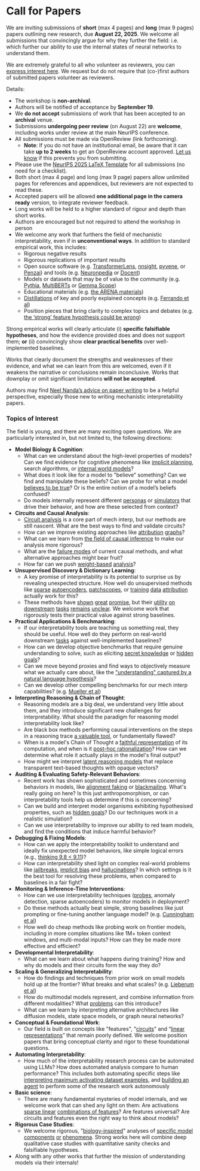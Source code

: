 # Call for Papers
We are inviting submissions of **short** (max 4 pages) and **long** (max 9 pages) papers outlining new research, due **August 22, 2025**. We welcome all submissions that convincingly argue for why they further the field: i.e. which further our ability to use the internal states of neural networks to understand them. 

We are extremely grateful to all who volunteer as reviewers, you can [express interest here](https://www.google.com/url?q=https://docs.google.com/forms/d/e/1FAIpQLSdiw1SJllzoTz_nqzDTzTOGb9DV3W_truQyh-WvYj_QGIi7Mg/viewform?usp%3Ddialog&sa=D&source=editors&ust=1752470582739553&usg=AOvVaw3pT39HctmtC5GiTYOOrAHq). We request but do not require that (co-)first authors of submitted papers volunteer as reviewers. 

Details: 
* The workshop is **non-archival**.
* Authors will be notified of acceptance by **September 19**.
* We **do not accept** submissions of work that has been accepted to an **archival** venue.
* Submissions **undergoing peer review** (on August 22) are **welcome**, including works under review at the main NeurIPS conference.
* All submissions must be made via OpenReview (link forthcoming).
  * **Note**: If you do not have an institutional email, be aware that it can take **up to 2 weeks** to get an OpenReview account approved. [Let us know](mailto:neurips2025@mechinterpworkshop.com) if this prevents you from submitting.
* Please use the [NeurIPS 2025 LaTeX Template](https://www.google.com/url?q=https://media.neurips.cc/Conferences/NeurIPS2025/Styles.zip&sa=D&source=editors&ust=1752470582741773&usg=AOvVaw3MsvLW8i5SiTiTIGbDiSBK) for all submissions (no need for a checklist).
* Both short (max 4 page) and long (max 9 page) papers allow unlimited pages for references and appendices, but reviewers are not expected to read these.
* Accepted papers will be allowed **one additional page in the camera ready** version, to integrate reviewer feedback.
* Long works will be held to a higher standard of rigour and depth than short works.
* Authors are encouraged but not required to attend the workshop in person
* We welcome any work that furthers the field of mechanistic interpretability, even if in **unconventional ways**. In addition to standard empirical work, this includes:
  * Rigorous negative results
  * Rigorous replications of important results
  * Open source software (e.g. [TransformerLens](https://www.google.com/url?q=https://github.com/neelnanda-io/TransformerLens&sa=D&source=editors&ust=1752470582743551&usg=AOvVaw3hfg5Swre--vihNQSBzaRv), [nnsight](https://www.google.com/url?q=https://github.com/ndif-team/nnsight&sa=D&source=editors&ust=1752470582743741&usg=AOvVaw28xoYW2vvzWJNlGuOLtp_s), [pyvene](https://www.google.com/url?q=https://github.com/stanfordnlp/pyvene/tree/main/pyvene/models/mlp&sa=D&source=editors&ust=1752470582743929&usg=AOvVaw01auVX988P6p--b0UEm5XD), or [Penzai](https://www.google.com/url?q=https://github.com/google-deepmind/penzai&sa=D&source=editors&ust=1752470582744084&usg=AOvVaw17nH2qL5mncIjcCZPreVCT)) and tools (e.g. [Neuronpedia](https://www.google.com/url?q=http://neuronpedia.org&sa=D&source=editors&ust=1752470582744281&usg=AOvVaw26nn-kkp9aRzDxhI1K-V_i) or [Docent](https://www.google.com/url?q=https://transluce.org/introducing-docent&sa=D&source=editors&ust=1752470582744485&usg=AOvVaw21arZWDmhAlthkYX-GX_s_))
  * Models or datasets that may be of value to the community (e.g. [Pythia](https://www.google.com/url?q=https://arxiv.org/abs/2304.01373&sa=D&source=editors&ust=1752470582744748&usg=AOvVaw0vKJ-iOAX0-CimD4KHYh3r), [MultiBERTs](https://www.google.com/url?q=https://arxiv.org/abs/2106.16163&sa=D&source=editors&ust=1752470582744846&usg=AOvVaw2o3FzitAMBUrqF4bnx5Wk_) or [Gemma Scope](https://www.google.com/url?q=https://arxiv.org/abs/2408.05147&sa=D&source=editors&ust=1752470582744929&usg=AOvVaw3FE5hwZX9W80WpdGnbEfjl))
  * Educational materials (e.g. [the ARENA materials](https://www.google.com/url?q=https://arena3-chapter1-transformer-interp.streamlit.app/&sa=D&source=editors&ust=1752470582745102&usg=AOvVaw2vVZx35xzPnstLSSajRsMs))
  * [Distillations](https://www.google.com/url?q=https://distill.pub/2017/research-debt/&sa=D&source=editors&ust=1752470582745213&usg=AOvVaw2xS1ygRWAod06SZ86LDygR) of key and poorly explained concepts (e.g. [Ferrando et al](https://www.google.com/url?q=https://arxiv.org/abs/2405.00208&sa=D&source=editors&ust=1752470582745371&usg=AOvVaw0VCLd6-1VUY9N1zhfw0YOQ))
  * Position pieces that bring clarity to complex topics and debates (e.g. [the ‘strong’ feature hypothesis could be wrong](https://www.google.com/url?q=https://www.alignmentforum.org/posts/tojtPCCRpKLSHBdpn/the-strong-feature-hypothesis-could-be-wrong&sa=D&source=editors&ust=1752470582745657&usg=AOvVaw1EGXg47zBFsN29VZiRyi6x))

Strong empirical works will clearly articulate (i) **specific falsifiable hypotheses**, and how the evidence provided does and does not support them; **or** (ii) convincingly show **clear practical benefits** over well-implemented baselines. 

Works that clearly document the strengths and weaknesses of their evidence, and what we can learn from this are welcomed, even if it weakens the narrative or conclusions remain inconclusive. Works that downplay or omit significant limitations **will not be accepted**. 

Authors may find [Neel Nanda’s advice on paper writing](https://www.google.com/url?q=https://www.alignmentforum.org/posts/eJGptPbbFPZGLpjsp/highly-opinionated-advice-on-how-to-write-ml-papers&sa=D&source=editors&ust=1752470582746955&usg=AOvVaw1cW8fVlpIWy2SBnEIOiw0Y) to be a helpful perspective, especially those new to writing mechanistic interpretability papers. 
### Topics of Interest
The field is young, and there are many exciting open questions. We are particularly interested in, but not limited to, the following directions: 
* **Model Biology & Cognition**:
  * What can we understand about the high-level properties of models? Can we find evidence for cognitive phenomena like [implicit planning](https://www.google.com/url?q=https://transformer-circuits.pub/2025/attribution-graphs/biology.html%23dives-poems&sa=D&source=editors&ust=1752470582747950&usg=AOvVaw2xz3n-6bg59ueGJlTkaZxb), search algorithms, or [internal world models](https://www.google.com/url?q=https://arxiv.org/abs/2210.13382&sa=D&source=editors&ust=1752470582748112&usg=AOvVaw2O-TdCPMYK7BrMt8F1lmUN)?
  * What does it look like for a model to "believe" something? Can we find and manipulate these beliefs? Can we probe for what a model [believes to be true](https://www.google.com/url?q=https://arxiv.org/abs/2310.06824&sa=D&source=editors&ust=1752470582748532&usg=AOvVaw0xq_Mp1YUYVL84OdDeWrxb)? Or is the entire notion of a model’s beliefs confused?
  * Do models internally represent different [personas](https://www.google.com/url?q=https://arxiv.org/abs/2406.12094&sa=D&source=editors&ust=1752470582748826&usg=AOvVaw3ptdpM0G0tIZelWc2VL0V1) or [simulators](https://www.google.com/url?q=https://www.nature.com/articles/s41586-023-06647-8&sa=D&source=editors&ust=1752470582748958&usg=AOvVaw2ZiqUT0aBaZGlVGSdUHdjo) that drive their behavior, and how are these selected from context?
* **Circuits and Causal Analysis**:
  * [Circuit analysis](https://www.google.com/url?q=https://distill.pub/2020/circuits/zoom-in/&sa=D&source=editors&ust=1752470582749392&usg=AOvVaw0mYDlBCvb3dAPTI2XbE86C) is a core part of mech interp, but our methods are still nascent. What are the best ways to find and validate circuits?
  * How can we improve existing approaches like [attribution](https://www.google.com/url?q=https://arxiv.org/abs/2406.11944&sa=D&source=editors&ust=1752470582749724&usg=AOvVaw0VkeLZEMcRAxDXECcHGHZE) [graphs](https://www.google.com/url?q=https://transformer-circuits.pub/2025/attribution-graphs/methods.html&sa=D&source=editors&ust=1752470582749876&usg=AOvVaw0878P8C7ytmNAEL7uDQ_h6)?
  * What can we learn from [the field of causal inference](https://www.google.com/url?q=https://arxiv.org/abs/2407.04690&sa=D&source=editors&ust=1752470582750139&usg=AOvVaw1Xl5o_9OKXJ9sMh10c7mZ_) to make our analysis more rigorous?
  * What are the [failure modes](https://www.google.com/url?q=https://arxiv.org/abs/2307.15771&sa=D&source=editors&ust=1752470582750353&usg=AOvVaw0VEpMOcryQBDwXV-U7sSd_) of current causal methods, and what alternative approaches might bear fruit?
  * How far can we push [weight-based](https://www.google.com/url?q=https://arxiv.org/abs/2301.05217&sa=D&source=editors&ust=1752470582750656&usg=AOvVaw0QuBOGFz3aRBFB-v4Y9Hha) [analysis](https://www.google.com/url?q=https://arxiv.org/abs/2410.08417&sa=D&source=editors&ust=1752470582750759&usg=AOvVaw2b_kIX_FvGIyW83ji8wYbV)?
* **Unsupervised Discovery & Dictionary Learning**:
  * A key promise of interpretability is its potential to surprise us by revealing unexpected structure. How well do unsupervised methods like [sparse](https://www.google.com/url?q=https://arxiv.org/abs/2103.15949&sa=D&source=editors&ust=1752470582751150&usg=AOvVaw2SFdAhujkcYRZDFx9XE2YG) [autoencoders](https://www.google.com/url?q=https://transformer-circuits.pub/2023/monosemantic-features&sa=D&source=editors&ust=1752470582751238&usg=AOvVaw0KpJrS4nwpPbotP-rz9bw-), [patch](https://www.google.com/url?q=https://arxiv.org/abs/2401.06102&sa=D&source=editors&ust=1752470582751337&usg=AOvVaw394P4bZ6sflpB8TWtVrVrM)[scopes](https://www.google.com/url?q=https://arxiv.org/abs/2403.10949v2&sa=D&source=editors&ust=1752470582751418&usg=AOvVaw2SX9mAVqxzS0xoRS04_v-D), or [training](https://www.google.com/url?q=https://proceedings.mlr.press/v70/koh17a?ref%3Dhttps://githubhelp.com&sa=D&source=editors&ust=1752470582751595&usg=AOvVaw3mrVAEGa6S_7AvyDSxCtkL) [data](https://www.google.com/url?q=https://arxiv.org/abs/2308.03296&sa=D&source=editors&ust=1752470582751710&usg=AOvVaw0oDfJv-t6rqcHv31wB6FTU) [attribution](https://www.google.com/url?q=https://arxiv.org/abs/2205.11482&sa=D&source=editors&ust=1752470582751821&usg=AOvVaw0yV8q9Pj9ZkKJv3vtvAORW) actually work for this?
  * These methods have [shown](https://www.google.com/url?q=https://transformer-circuits.pub/2024/scaling-monosemanticity/index.html&sa=D&source=editors&ust=1752470582752038&usg=AOvVaw2Xq6f7QV9dPsIDCIWg2EoL) [great](https://www.google.com/url?q=https://transformer-circuits.pub/2025/attribution-graphs/biology.html&sa=D&source=editors&ust=1752470582752167&usg=AOvVaw36GGGAI1r32OuxLfz08DLZ) [promise](https://www.google.com/url?q=https://arxiv.org/abs/2503.10965&sa=D&source=editors&ust=1752470582752240&usg=AOvVaw2QwQAvec_vdCxGHNpJ7Uuk), but their [utility](https://www.google.com/url?q=https://arxiv.org/abs/2502.16681&sa=D&source=editors&ust=1752470582752330&usg=AOvVaw07LfmuTQxpNFHT4o6fQx5c) [on](https://www.google.com/url?q=https://www.tilderesearch.com/blog/sieve&sa=D&source=editors&ust=1752470582752413&usg=AOvVaw22qoUbw8XgBVKs0Tl_O2rF) [downstream](https://www.google.com/url?q=https://arxiv.org/abs/2501.17148&sa=D&source=editors&ust=1752470582752495&usg=AOvVaw3l4nTp4VOgm9jKEwHatQxz) [tasks](https://www.google.com/url?q=https://transformer-circuits.pub/2024/features-as-classifiers/index.html&sa=D&source=editors&ust=1752470582752631&usg=AOvVaw2facJlOnTcPW3FPp_fN5N7) [remains](https://www.google.com/url?q=https://arxiv.org/abs/2502.04382&sa=D&source=editors&ust=1752470582752760&usg=AOvVaw2jsCyVp7mBGKHmTly8vX3H) [unclear](https://www.google.com/url?q=https://www.alignmentforum.org/posts/4uXCAJNuPKtKBsi28/negative-results-for-saes-on-downstream-tasks&sa=D&source=editors&ust=1752470582752968&usg=AOvVaw3IHBrEbgUoS6q7ZycN0pgh). We welcome work that rigorously tests their practical value against strong baselines.
* **Practical Applications & Benchmarking**:
  * If our interpretability tools are teaching us something real, they should be useful. How well do they perform on real-world downstream [tasks](https://www.google.com/url?q=https://www.lesswrong.com/posts/wGRnzCFcowRCrpX4Y/downstream-applications-as-validation-of-interpretability&sa=D&source=editors&ust=1752470582753956&usg=AOvVaw2fdgcJFztbUjwVtmUgRAHg) against well-implemented baselines?
  * How can we develop objective benchmarks that require genuine understanding to solve, such as eliciting [secret knowledge](https://www.google.com/url?q=https://arxiv.org/abs/2505.14352&sa=D&source=editors&ust=1752470582754438&usg=AOvVaw21EpQP3QCnWNpfYGmYEA9p) or [hidden goals](https://www.google.com/url?q=https://arxiv.org/abs/2503.10965&sa=D&source=editors&ust=1752470582754592&usg=AOvVaw0U_-GX30F-NrL2-mhsZr56)?
  * Can we move beyond proxies and find ways to objectively measure what we actually care about, like the ["understanding" captured by a natural language hypothesis](https://www.google.com/url?q=https://arxiv.org/abs/2502.04382&sa=D&source=editors&ust=1752470582755000&usg=AOvVaw3OfjNeXnN4k7YgFnc5hQFH)?
  * Can we develop other compelling benchmarks for our mech interp capabilities? (e.g. [Mueller et al](https://www.google.com/url?q=https://arxiv.org/abs/2504.13151&sa=D&source=editors&ust=1752470582755258&usg=AOvVaw1ExI-oiIJ7qMNPSyc7UQNL))
* **Interpreting Reasoning & Chain of Thought**:
  * Reasoning models are a big deal, we understand very little about them, and they introduce significant new challenges for interpretability. What should the paradigm for reasoning model interpretability look like?
  * Are black box methods performing causal interventions on the steps in a reasoning trace [a valuable tool](https://www.google.com/url?q=https://arxiv.org/abs/2506.19143&sa=D&source=editors&ust=1752470582755896&usg=AOvVaw0dhM3RNf7pj6V8z8bijIr7), or fundamentally flawed?
  * When is a model's Chain of Thought a [faithful representation](https://www.google.com/url?q=https://arxiv.org/abs/2305.04388&sa=D&source=editors&ust=1752470582756137&usg=AOvVaw0vv3t5Z9LKhaHTUdt4ZvZv) of its computation, and when is it [post-hoc rationalization](https://www.google.com/url?q=https://arxiv.org/abs/2503.08679&sa=D&source=editors&ust=1752470582756296&usg=AOvVaw2SOZIMxSwjNg-uSgNp1SS_)? How can we determine what role it actually plays in the model's final output?
  * How might we interpret [latent reasoning models](https://www.google.com/url?q=https://arxiv.org/abs/2412.06769&sa=D&source=editors&ust=1752470582756526&usg=AOvVaw0ZCP3yVTDT-TjU-sflbzdl) that replace transparent text-based thoughts with opaque vectors?
* **Auditing & Evaluating Safety-Relevant Behaviors**:
  * Recent work has shown sophisticated and sometimes concerning behaviors in models, like [alignment faking](https://www.google.com/url?q=https://arxiv.org/abs/2412.14093&sa=D&source=editors&ust=1752470582756983&usg=AOvVaw1cPTAgC6HWFx_hXq0fo-dM) or [blackmailing](https://www.google.com/url?q=https://www.anthropic.com/research/agentic-misalignment&sa=D&source=editors&ust=1752470582757073&usg=AOvVaw0tADdFqtEEl8svF4aSdm8w). What's really going on here? Is this just anthropomorphism, or can interpretability tools help us determine if this is concerning?
  * Can we build and interpret model organisms exhibiting hypothesised properties, such as [hidden goals](https://www.google.com/url?q=https://arxiv.org/abs/2503.10965&sa=D&source=editors&ust=1752470582757669&usg=AOvVaw1GHvKfi-YfD6pFkWxfrBJ9)? Do our techniques work in a realistic simulation?
  * Can we use interpretability to improve our ability to red team models, and find the conditions that induce harmful behavior?
* **Debugging & Fixing Models**:
  * How can we apply the interpretability toolkit to understand and ideally fix unexpected model behaviors, like simple logical errors (e.g., [thinking 9.8 < 9.11](https://www.google.com/url?q=https://transluce.org/observability-interface&sa=D&source=editors&ust=1752470582758910&usg=AOvVaw3fWMg_haPEla8sozMy6nd4))?
  * How can interpretability shed light on complex real-world problems like [jailbreaks](https://www.google.com/url?q=https://transformer-circuits.pub/2025/attribution-graphs/biology.html%23dives-jailbreak&sa=D&source=editors&ust=1752470582759331&usg=AOvVaw0LM5Eym218iqjMrWa5KVVP), [implicit bias](https://www.google.com/url?q=https://arxiv.org/abs/2506.10922&sa=D&source=editors&ust=1752470582759574&usg=AOvVaw0UXUYyzs4UZfZFb1r8zjEL) and [hallucinations](https://www.google.com/url?q=https://arxiv.org/abs/2411.14257&sa=D&source=editors&ust=1752470582759781&usg=AOvVaw1426Oqh15W5AzNL3UABGi7)? In which settings is it the best tool for resolving these problems, when compared to baselines in a fair fight?
* **Monitoring & Inference-Time Interventions**:
  * How can we use interpretability techniques ([probes](https://www.google.com/url?q=https://arxiv.org/abs/2102.12452&sa=D&source=editors&ust=1752470582760673&usg=AOvVaw1VSJpmXRO_XrzaYXZKmnbG), anomaly detection, sparse autoencoders) to monitor models in deployment?
  * Do these methods actually beat simple, strong baselines like just prompting or fine-tuning another language model? (e.g. [Cunningham et al](https://www.google.com/url?q=https://alignment.anthropic.com/2025/cheap-monitors/&sa=D&source=editors&ust=1752470582761401&usg=AOvVaw0uBzu1af_k2tFbp3OLi3Nu))
  * How well do cheap methods like probing work on frontier models, including in more complex situations like 1M+ token context windows, and multi-modal inputs? How can they be made more effective and efficient?
* **Developmental Interpretability**:
  * What can we learn about what happens during training? How and why do models and their circuits form the way they do?
* **Scaling & Generalizing Interpretability**:
  * How do findings and techniques from prior work on small models hold up at the frontier? What breaks and what scales? (e.g. [Lieberum et al](https://www.google.com/url?q=https://arxiv.org/abs/2307.09458&sa=D&source=editors&ust=1752470582763044&usg=AOvVaw27m19ECydCMWwX_-s7WE9c))
  * How do multimodal models represent, and combine information from different modalities? What [problems](https://www.google.com/url?q=https://openreview.net/pdf?id%3DVUhRdZp8ke&sa=D&source=editors&ust=1752470582763339&usg=AOvVaw11cCFgNpYa52t8igcpGVn_) can this introduce?
  * What can we learn by interpreting alternative architectures like diffusion models, state space models, or graph neural networks?
* **Conceptual & Foundational Work**:
  * Our field is built on concepts like "features", "[circuits](https://www.google.com/url?q=https://distill.pub/2020/circuits/zoom-in/&sa=D&source=editors&ust=1752470582764580&usg=AOvVaw0CRzg_i2hgvMpzP-rXqaiv)" and “[linear representations](https://www.google.com/url?q=https://transformer-circuits.pub/2024/july-update/index.html%23linear-representations&sa=D&source=editors&ust=1752470582764862&usg=AOvVaw01iER_OgMDeyRBoj73uuAf)” that remain poorly defined. We welcome position papers that bring conceptual clarity and rigor to these foundational questions.
* **Automating Interpretability**:
  * How much of the interpretability research process can be automated using LLMs? How does automated analysis compare to human performance? This includes both automating specific steps like [interpreting maximum activating dataset examples](https://www.google.com/url?q=https://openaipublic.blob.core.windows.net/neuron-explainer/paper/index.html&sa=D&source=editors&ust=1752470582765911&usg=AOvVaw12g_LLlaByRhQad37pps6Q), and [building an agent](https://www.google.com/url?q=https://arxiv.org/abs/2404.14394&sa=D&source=editors&ust=1752470582766086&usg=AOvVaw3WDY9KpSO1rKUYiD510Dr0) to perform some of the research work autonomously
* **Basic science**:
  * There are many fundamental mysteries of model internals, and we welcome work that can shed any light on them: Are activations [sparse linear](https://www.google.com/url?q=https://arxiv.org/abs/1601.03764&sa=D&source=editors&ust=1752470582766850&usg=AOvVaw10seZbeW2dJ8R96niWPjLp) [combinations of features](https://www.google.com/url?q=https://transformer-circuits.pub/2022/toy_model/index.html&sa=D&source=editors&ust=1752470582766965&usg=AOvVaw35YxwApMGKXxY_vFjEIT-V)? Are features universal? Are circuits and features even the right way to think about models?
* **Rigorous Case Studies**:
  * We welcome rigorous, "[biology-inspired](https://www.google.com/url?q=https://distill.pub/2020/circuits/curve-circuits/&sa=D&source=editors&ust=1752470582767355&usg=AOvVaw18nxzTObARTRJZKVnSRhKW)" analyses of [specific model](https://www.google.com/url?q=https://arxiv.org/abs/2310.04625&sa=D&source=editors&ust=1752470582767468&usg=AOvVaw0TCH9fKSPhc7OR5KEkRhx3) [components](https://www.google.com/url?q=https://transformer-circuits.pub/2024/scaling-monosemanticity/index.html&sa=D&source=editors&ust=1752470582767561&usg=AOvVaw3aHMmazL12iH7TE7hXTxrV) [or](https://www.google.com/url?q=https://arxiv.org/abs/2305.01610&sa=D&source=editors&ust=1752470582767626&usg=AOvVaw3JKV4egakkcQaWiCk2BL8s) [phenomena](https://www.google.com/url?q=https://arxiv.org/abs/2306.09346&sa=D&source=editors&ust=1752470582767697&usg=AOvVaw2zBvrBk-ATZVwIU6hHcrk_). Strong works here will combine deep qualitative case studies with quantitative sanity checks and falsifiable hypotheses.
* Along with any other works that further the mission of understanding models via their internals!